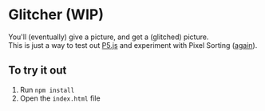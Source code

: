 # Glitcher (WIP)

You'll (eventually) give a picture, and get a (glitched) picture.   
This is just a way to test out [P5.js](http://p5js.org/) and experiment with Pixel Sorting ([again](https://github.com/sofiafrocha/PixelSortUm)).

## To try it out
1. Run `npm install`
2. Open the `index.html` file
